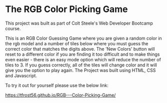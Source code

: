 # The RGB Color Picking Game

This project was built as part of Colt Steele's Web Developer Bootcamp course.

This is an RGB Color Guessing Game where you are given a random color in the rgb model and a number of tiles below where you must guess the correct color that matches the digits above. The 'New Colors' button will reset to a different color if you are finding it too difficult and to make things even easier - there is an easy mode option which will reduce the number of tiles to 3. If you guess correctly, all of the tiles will change color and it will give you the option to play again. The Project was built using HTML, CSS and Javascript. 

To try it out for yourself please use the below link:

https://tfrost56.github.io/RGB---Color-Picking-Game/
